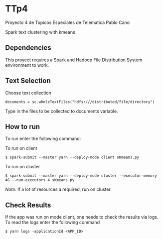 # TTp4
Proyecto  4 de Topicos Especiales de Telematica 
Pablo Cano

Spark text clustering with kmeans

## Dependencies 
This proyect requires a Spark and Hadoop File Distribution System environment to work.

## Text Selection
Choose text collection
```
documents = sc.wholeTextFiles("hdfs:///distributed/file/directory")
```

Type in the files to be collected to documents variable.


## How to run
To run enter the following command:

To run on client 
```
$ spark-submit --master yarn --deploy-mode client sKmeans.py 
```

To run on cluster 
```
$ spark-submit --master yarn --deploy-mode cluster --executor-memory 4G --num-executors 4 sKmeans.py
```

*Note:* If a lot of resources a required, run on cluster.

## Check Results
If the app was run on mode client, one needs to check the results via logs. To read the logs enter the following command

```
$ yarn logs -applicationId <APP_ID>
```
